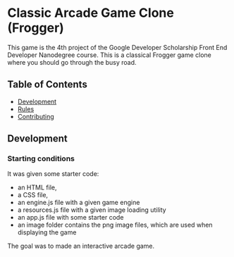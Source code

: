 # Classic Arcade Game Clone (Frogger)
This game is the 4th project of the Google Developer Scholarship Front End Developer Nanodegree course. This is a classical Frogger game clone where you should go through the busy road.

## Table of Contents

* [Development](#development)
* [Rules](#rules)
* [Contributing](#contributing)

## Development

### Starting conditions
It was given some starter code:
- an HTML file,
- a CSS file,
- an engine.js file with a given game engine
- a resources.js file with a given image loading utility
- an app.js file with some starter code
- an image folder contains the png image files, which are used when displaying the game

The goal was to made an interactive arcade game.

